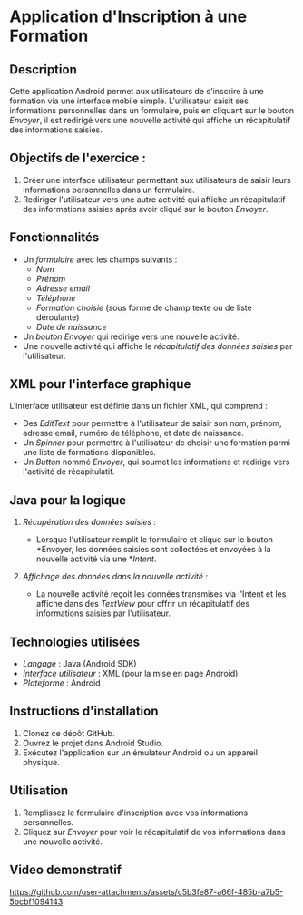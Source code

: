 # Application d'Inscription à une Formation

## Description
Cette application Android permet aux utilisateurs de s'inscrire à une formation via une interface mobile simple. L'utilisateur saisit ses informations personnelles dans un formulaire, puis en cliquant sur le bouton *Envoyer*, il est redirigé vers une nouvelle activité qui affiche un récapitulatif des informations saisies.

## Objectifs de l'exercice :
1. Créer une interface utilisateur permettant aux utilisateurs de saisir leurs informations personnelles dans un formulaire.
2. Rediriger l'utilisateur vers une autre activité qui affiche un récapitulatif des informations saisies après avoir cliqué sur le bouton *Envoyer*.

## Fonctionnalités
- Un *formulaire* avec les champs suivants :
  - *Nom*
  - *Prénom*
  - *Adresse email*
  - *Téléphone*
  - *Formation choisie* (sous forme de champ texte ou de liste déroulante)
  - *Date de naissance*
- Un *bouton Envoyer* qui redirige vers une nouvelle activité.
- Une nouvelle activité qui affiche le *récapitulatif des données saisies* par l'utilisateur.

## XML pour l'interface graphique

L'interface utilisateur est définie dans un fichier XML, qui comprend :
- Des *EditText* pour permettre à l'utilisateur de saisir son nom, prénom, adresse email, numéro de téléphone, et date de naissance.
- Un *Spinner*  pour permettre à l'utilisateur de choisir une formation parmi une liste de formations disponibles.
- Un *Button* nommé *Envoyer*, qui soumet les informations et redirige vers l'activité de récapitulatif.

## Java pour la logique

1. *Récupération des données saisies :*
   - Lorsque l'utilisateur remplit le formulaire et clique sur le bouton *Envoyer, les données saisies sont collectées et envoyées à la nouvelle activité via une **Intent*.

2. *Affichage des données dans la nouvelle activité :*
   - La nouvelle activité reçoit les données transmises via l'Intent et les affiche dans des *TextView* pour offrir un récapitulatif des informations saisies par l'utilisateur.



## Technologies utilisées
- *Langage* : Java (Android SDK)
- *Interface utilisateur* : XML (pour la mise en page Android)
- *Plateforme* : Android

## Instructions d'installation
1. Clonez ce dépôt GitHub.
2. Ouvrez le projet dans Android Studio.
3. Exécutez l'application sur un émulateur Android ou un appareil physique.

## Utilisation
1. Remplissez le formulaire d'inscription avec vos informations personnelles.
2. Cliquez sur *Envoyer* pour voir le récapitulatif de vos informations dans une nouvelle activité.
## Video demonstratif
https://github.com/user-attachments/assets/c5b3fe87-a66f-485b-a7b5-5bcbf1094143
